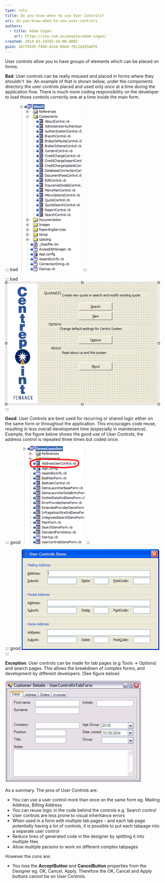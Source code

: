 ```yaml
---
type: rule
title: Do you know when to use User Controls?
uri: do-you-know-when-to-use-user-controls
authors:
  - title: Adam Cogan
    url: https://ssw.com.au/people/adam-cogan/
created: 2014-03-14T02:45:00.000Z
guid: 38779435-f4d8-42eb-89e6-f8c24293a876
---
```

User controls allow you to have groups of elements which can be placed on forms.

**Bad**: User controls can be really misused and placed in forms where they shouldn't  be. An example of that is shown below, under the components directory the user controls placed and used only *once* at a time during the application flow. There is much more coding responsibility on the developer to load those controls correctly one at a time inside the main form.

<!--endintro-->

::: bad
![Figure: Bad example - all the forms in the application are user controls](badusercontrols.gif)
:::

::: bad
![Figure: Bad example - all of the controls on this form are on a user control, but are only used once](badusercontrol.gif)
:::

**Good**: User Controls are best used for recurring or shared logic either on the same form or throughout the application. This encourages code reuse, resulting in less overall development time (especially in maintenance). Example, the figure below shows the good use of User Controls, the address control is repeated three times but coded once.

::: good
![Figure: Good example - user controls are only used for shared controls](goodusercontrol.gif)
:::

::: good
![Figure: Good example - the Address User Control is repeated](usercontrol.gif)
:::

**Exception**: User controls can be made for tab pages (e.g Tools -&gt; Options) and search pages. This allows the breakdown of complex forms, and development by different developers. (See figure below)  

![Figure: User controls are OK in tab pages (exception)](usercontrolintabform.jpg)

As a summary. The pros of User Controls are:

* You can use a user control more than once on the same form eg. Mailing Address, Billing Address
* You can reuse logic in the code behind the controls e.g. Search control
* User controls are less prone to visual inheritance errors
* When used in a form with multiple tab pages - and each tab page potentially having a lot of controls, it is possible to put each tabpage into a separate user control
* Reduce lines of generated code in the designer by splitting it into multiple files
* Allow multiple persons to work on different complex tabpages

However the cons are:

* You lose the **AcceptButton** and **CancelButton** properties from the Designer eg. OK, Cancel, Apply. Therefore the OK, Cancel and Apply buttons cannot be on User Controls.
